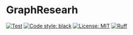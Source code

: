 # GraphResearh

<a href="https://github.com/Ivan-Pokhabov/GraphResearh/actions"><img alt="Test" src="https://github.com/Ivan-Pokhabov/GraphResearh/actions/workflows/ci.yaml/badge.svg"></a>
<a href="https://github.com/psf/black"><img alt="Code style: black" src="https://img.shields.io/badge/code%20style-black-000000.svg"></a>
<a href="https://github.com/Ivan-Pokhabov/GraphResearh/blob/main/LICENSE"><img alt="License: MIT" src="https://black.readthedocs.io/en/stable/_static/license.svg"></a>
[![Ruff](https://img.shields.io/endpoint?url=https://raw.githubusercontent.com/astral-sh/ruff/main/assets/badge/v2.json)](https://github.com/astral-sh/ruff)